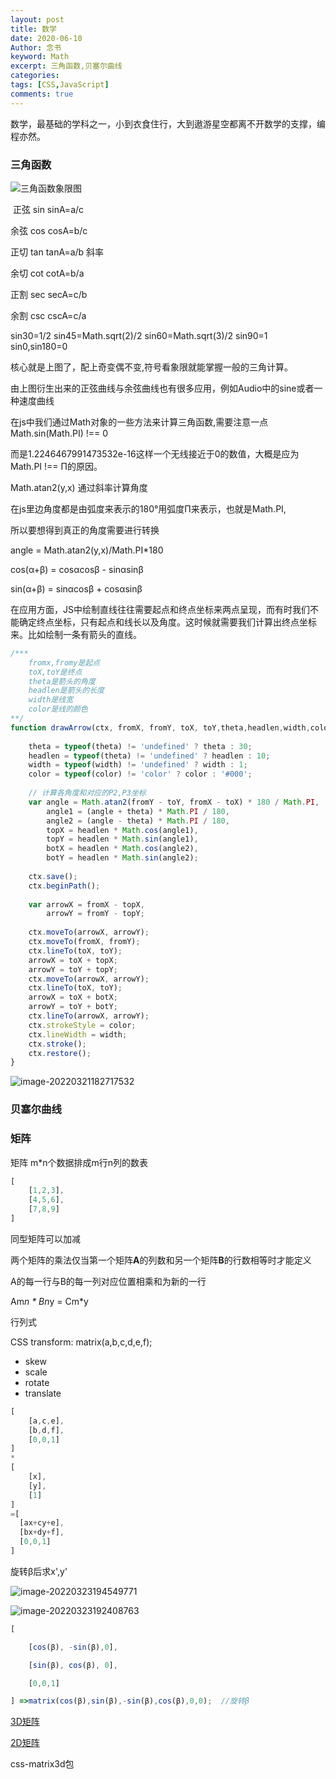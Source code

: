 ```yaml
---
layout: post
title: 数学
date: 2020-06-10
Author: 念书
keyword: Math
excerpt: 三角函数,贝塞尔曲线
categories: 
tags: [CSS,JavaScript]
comments: true
---
```


数学，最基础的学科之一，小到衣食住行，大到遨游星空都离不开数学的支撑，编程亦然。



### 三角函数

![三角函数象限图](https://s1.ax1x.com/2020/07/23/ULRr4O.jpg) 

​	正弦 sin    sinA=a/c

   余弦 cos   cosA=b/c

   正切 tan   tanA=a/b   斜率

   余切 cot   cotA=b/a

   正割 sec   secA=c/b

   余割 csc   cscA=c/a

sin30=1/2  sin45=Math.sqrt(2)/2  sin60=Math.sqrt(3)/2  sin90=1  sin0,sin180=0



核心就是上图了，配上奇变偶不变,符号看象限就能掌握一般的三角计算。

由上图衍生出来的正弦曲线与余弦曲线也有很多应用，例如Audio中的sine或者一种速度曲线

在js中我们通过Math对象的一些方法来计算三角函数,需要注意一点Math.sin(Math.PI) !== 0

而是1.2246467991473532e-16这样一个无线接近于0的数值，大概是应为Math.PI !== Π的原因。

Math.atan2(y,x) 通过斜率计算角度

在js里边角度都是由弧度来表示的180°用弧度Π来表示，也就是Math.PI,

所以要想得到真正的角度需要进行转换 

angle = Math.atan2(y,x)/Math.PI*180

cos(α+β) = cosαcosβ  - sinαsinβ

sin(α+β) = sinαcosβ + cosαsinβ

在应用方面，JS中绘制直线往往需要起点和终点坐标来两点呈现，而有时我们不能确定终点坐标，只有起点和线长以及角度。这时候就需要我们计算出终点坐标来。比如绘制一条有箭头的直线。

```javascript
/***
	fromx,fromy是起点
	toX,toY是终点
	theta是箭头的角度
	headlen是箭头的长度
	width是线宽
	color是线的颜色
**/
function drawArrow(ctx, fromX, fromY, toX, toY,theta,headlen,width,color) {
 
    theta = typeof(theta) != 'undefined' ? theta : 30;
    headlen = typeof(theta) != 'undefined' ? headlen : 10;
    width = typeof(width) != 'undefined' ? width : 1;
    color = typeof(color) != 'color' ? color : '#000';
 
    // 计算各角度和对应的P2,P3坐标
    var angle = Math.atan2(fromY - toY, fromX - toX) * 180 / Math.PI,
        angle1 = (angle + theta) * Math.PI / 180,
        angle2 = (angle - theta) * Math.PI / 180,
        topX = headlen * Math.cos(angle1),
        topY = headlen * Math.sin(angle1),
        botX = headlen * Math.cos(angle2),
        botY = headlen * Math.sin(angle2);
 
    ctx.save();
    ctx.beginPath();
 
    var arrowX = fromX - topX,
        arrowY = fromY - topY;
 
    ctx.moveTo(arrowX, arrowY);
    ctx.moveTo(fromX, fromY);
    ctx.lineTo(toX, toY);
    arrowX = toX + topX;
    arrowY = toY + topY;
    ctx.moveTo(arrowX, arrowY);
    ctx.lineTo(toX, toY);
    arrowX = toX + botX;
    arrowY = toY + botY;
    ctx.lineTo(arrowX, arrowY);
    ctx.strokeStyle = color;
    ctx.lineWidth = width;
    ctx.stroke();
    ctx.restore();
}
```

![image-20220321182717532](D:\workspace\boke\images\image-20220321182717532.png)



### 贝塞尔曲线





### 矩阵

矩阵 m*n个数据排成m行n列的数表

```js
[
    [1,2,3],
    [4,5,6],
    [7,8,9]
]
```

同型矩阵可以加减

两个矩阵的乘法仅当第一个矩阵**A**的列数和另一个矩阵**B**的行数相等时才能定义

A的每一行与B的每一列对应位置相乘和为新的一行

Am*n  * Bn*y = Cm\*y

行列式 

CSS transform: matrix(a,b,c,d,e,f);

+ skew
+ scale
+ rotate
+ translate

```js
[
	[a,c,e],
	[b,d,f],
	[0,0,1]
]
*
[
	[x],
	[y],
	[1]
]
=[
  [ax+cy+e],
  [bx+dy+f],
  [0,0,1]
]
```

旋转β后求x',y'

![image-20220323194549771](D:\workspace\boke\images\image-20220323194549771.png)

![image-20220323192408763](D:\workspace\boke\images\image-20220323192408763.png)

```js
[

    [cos(β), -sin(β),0],

    [sin(β), cos(β), 0],

    [0,0,1]

] =>matrix(cos(β),sin(β),-sin(β),cos(β),0,0);  //旋转β
```

[3D矩阵](https://ds-overdesign.com/transform/matrix3d.html)

[2D矩阵](https://meyerweb.com/eric/tools/matrix/)

css-matrix3d包

